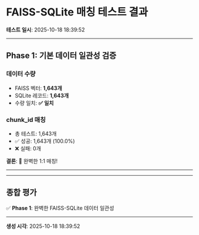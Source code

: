 # FAISS-SQLite 매칭 테스트 결과

**테스트 일시**: 2025-10-18 18:39:52

---

## Phase 1: 기본 데이터 일관성 검증

### 데이터 수량
- FAISS 벡터: **1,643개**
- SQLite 레코드: **1,643개**
- 수량 일치: **✅ 일치**

### chunk_id 매칭
- 총 테스트: 1,643개
- ✅ 성공: 1,643개 (100.0%)
- ❌ 실패: 0개

**결론**: 🎉 완벽한 1:1 매칭!

---


---

## 종합 평가

✅ **Phase 1**: 완벽한 FAISS-SQLite 데이터 일관성

---

**생성 시각**: 2025-10-18 18:39:52
